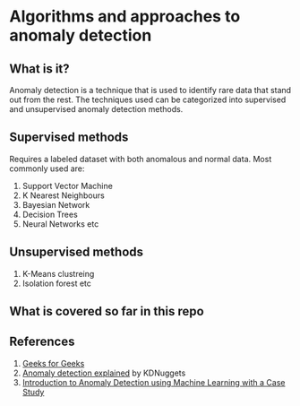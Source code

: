 # Algorithms and approaches to anomaly detection
## What is it?
Anomaly detection is a technique that is used to identify rare data that stand out from the rest.
The techniques used can be categorized into  supervised and unsupervised anomaly detection methods.

## Supervised methods
Requires a labeled dataset with both anomalous and normal data.
Most commonly used are:
1. Support Vector Machine
2. K Nearest Neighbours
3. Bayesian Network
4. Decision Trees
3. Neural Networks etc
## Unsupervised methods
1. K-Means clustreing
2. Isolation forest etc

## What is covered so far in this repo


## References
1. [Geeks for Geeks](https://www.geeksforgeeks.org/machine-learning-for-anomaly-detection/)
2. [Anomaly detection explained](https://www.kdnuggets.com/2019/10/anomaly-detection-explained.html) by KDNuggets
3. [Introduction to Anomaly Detection using Machine Learning with a Case Study](https://zindi.africa/blog/introduction-to-anomaly-detection-using-machine-learning-with-a-case-study)
